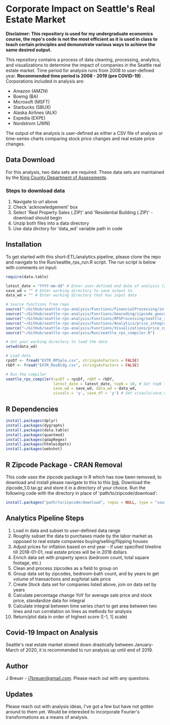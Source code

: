 # Corporate Impact on Seattle's Real Estate Market
<b>Disclaimer: This repository is used for my undergraduate economics course, the repo's code is not the most efficient as it is used in class to teach certain principles and demonstrate various ways to achieve the same desired output.</b>

This repository contains a process of data cleaning, processing, analytics, and visualizations to determine the impact of companies in the Seattle real estate market.  Time period for analysis runs from 2008 to user-defined year.  <b> Recommended time period is 2008 - 2019 (pre COVID-19) </b>.  Corporations included in analysis are:
- Amazon (AMZN)
- Boeing (BA)
- Microsoft (MSFT)
- Starbucks (SBUX)
- Alaska Airlines (ALK)
- Expedia (EXPE)
- Nordstrom (JWN)

The output of the analysis is user-defined as either a CSV file of analysis or time-series charts comparing stock price changes and real estate price changes.

## Data Download
For this analysis, two data sets are required.  These data sets are maintained by the [King County Department of Assessments](https://info.kingcounty.gov/assessor/DataDownload/default.aspx).  
### Steps to download data
1. Navigate to url above
2. Check 'acknowledgement' box
3. Select 'Real Property Sales (.ZIP)' and 'Residential Building (.ZIP)' - download should begin
4. Unzip both files into a data directory
5. Use data dirctory for 'data_wd' variable path in code

## Installation
To get started with this short-ETL/analytics pipeline, please clone the repo and navigate to the Run/seattle_rps_run.R script. The run script is below with comments on input:

```R
require(data.table)

latest_date = "YYYY-mm-dd" # Enter user-defined end date of analysis (2019-12-31 is recommended for prior to COVID-19).
save_wd = "" # Enter working directory to save output to
data_wd = "" # Enter working directory that has input data

# Source functions from repo
source("~/GitHub/seattle-rps-analysis/Functions/FinancialProcessing/inflation_stock_source.R")
source("~/GitHub/seattle-rps-analysis/Functions/Geocoding/zipcode_geocode_source.R")
source("~/GitHub/seattle-rps-analysis/Functions/RPSProcessing/seattle_rps_source.R")
source("~/GitHub/seattle-rps-analysis/Functions/Analytics/price_integral_source.R")
source("~/GitHub/seattle-rps-analysis/Functions/Visualizations/price_comparison_source.R")
source("~/GitHub/seattle-rps-analysis/Run/seattle_rps_compiler.R")

# Set your working directory to load the data
setwd(data_wd)

# Load data
rpsDf <- fread("EXTR_RPSale.csv", stringsAsFactors = FALSE)
rbDf <- fread("EXTR_ResBldg.csv", stringsAsFactors = FALSE)

# Run the compiler 
seattle_rps_compiler(rpsDf = rpsDf, rbDf = rbDf, 
                     latest_date = latest_date, topN = 10, # Set topN to however many charts you want outputted in order of best results 
                     save_wd = save_wd, data_wd = data_wd, 
                     visuals = 'y', save_df = 'y') # Set visauls/save_df to 'y' or 'n' if you want data and visual output saved
```
## R Dependencies
```R
install.packages(dplyr)
install.packages(dygraphs)
install.packages(data.table)
install.packages(quantmod)
install.packages(qdapRegex)
install.packages(htmlwidgets)
install.packages(webshot)
```

## R Zipcode Package - CRAN Removal
This code uses the zipcode package in R which has now been removed, to download and install please navigate to this to this [link](website).  Download the zipcode_1.0.tar.gz and store it in a directory of your choice.  Run the following code with the directory in place of 'path/to/zipcode/download':
```R
install.packages("path/to/zipcode/download", repos = NULL, type = "source")
```

## Analytics Pipeline Steps
1. Load in data and subset to user-defined data range
2. Roughly subset the data to purchases made by the labor market as opposed to real estate companies buying/selling/flipping houses
3. Adjust prices for inflation based on end year - if user specified timeline till 2018-01-01, real estate prices will be in 2018 dollars
4. Enrich data set with property specs (bedroom count, total square footage, etc.)
5. Clean and process zipcodes as a field to group on
6. Group data set by zipcodes, bedroom-bath count, and by years to get volume of transactions and avg/total sale price
7. Create Stock data set for companies listed above, join on data set by years
8. Calculate percentage change YoY for average sale price and stock price, standardize data for integral
9. Calculate integral between time series chart to get area between two lines and run correlation on lines as methods for analysis
10. Return/plot data in order of highest score ([-1, 1] scale)

## Covid-19 Impact on Analysis
Seattle's real estate market slowed down drastically between January-March of 2020, it is recommended to run analysis up until end of 2019.

## Author
J Breuer - j7breuer@gmail.com.  Please reach out with any questions.

## Updates
Please reach out with analysis ideas, I've got a few but have not gotten around to them yet.  Would be interested to incorporate Fourier's transformations as a means of analysis.

